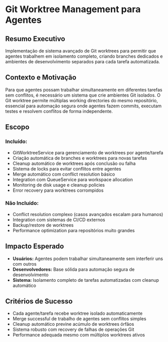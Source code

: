 # Git Worktree Management para Agentes

## Resumo Executivo

Implementação de sistema avançado de Git worktrees para permitir que agentes trabalhem em isolamento completo, criando branches dedicados e ambientes de desenvolvimento separados para cada tarefa automatizada.

## Contexto e Motivação

Para que agentes possam trabalhar simultaneamente em diferentes tarefas sem conflitos, é necessário um sistema que crie ambientes Git isolados. O Git worktree permite múltiplas working directories do mesmo repositório, essencial para automação segura onde agentes fazem commits, executam testes e resolvem conflitos de forma independente.

## Escopo

### Incluído:

- GitWorktreeService para gerenciamento de worktrees por agente/tarefa
- Criação automática de branches e worktrees para novas tarefas
- Cleanup automático de worktrees após conclusão ou falha
- Sistema de locks para evitar conflitos entre agentes
- Merge automático com conflict resolution básico
- Integration com QueueService para workspace allocation
- Monitoring de disk usage e cleanup policies
- Error recovery para worktrees corrompidos

### Não Incluído:

- Conflict resolution complexo (casos avançados escalam para humanos)
- Integration com sistemas de CI/CD externos
- Backup/restore de worktrees
- Performance optimization para repositórios muito grandes

## Impacto Esperado

- **Usuários:** Agentes podem trabalhar simultaneamente sem interferir uns com outros
- **Desenvolvedores:** Base sólida para automação segura de desenvolvimento
- **Sistema:** Isolamento completo de tarefas automatizadas com cleanup automático

## Critérios de Sucesso

- Cada agente/tarefa recebe worktree isolado automaticamente
- Merge successful de trabalho de agentes sem conflitos simples
- Cleanup automático previne acúmulo de worktrees órfãos
- Sistema robusto com recovery de falhas de operações Git
- Performance adequada mesmo com múltiplos worktrees ativos